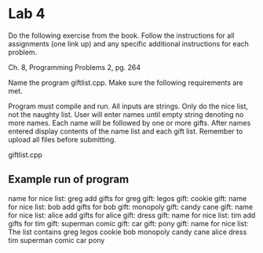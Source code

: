 # Lab 4
Do the following exercise from the book. Follow the instructions for all assignments (one link up) and any specific additional instructions for each problem. 

Ch. 8, Programming Problems 2, pg. 264

Name the program giftlist.cpp. Make sure the following requirements are met. 

Program must compile and run.
All inputs are strings.
Only do the nice list, not the naughty list.
User will enter names until empty string denoting no more names.
Each name will be followed by one or more gifts.
After names entered display contents of the name list and each gift list.
Remember to upload all files before submitting.

giftlist.cpp

## Example run of program
name for nice list: greg
add gifts for greg
gift: legos
gift: cookie
gift:
name for nice list: bob
add gifts for bob
gift: monopoly
gift: candy cane
gift:
name for nice list: alice
add gifts for alice
gift: dress
gift:
name for nice list: tim
add gifts for tim
gift: superman comic
gift: car
gift: pony
gift:
name for nice list:
The list contains
greg  legos cookie
bob  monopoly candy cane
alice  dress
tim  superman comic car pony